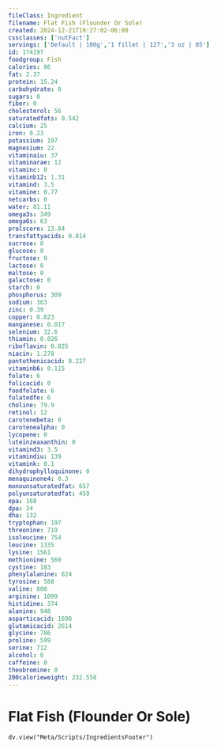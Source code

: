 ```yaml
---
fileClass: Ingredient
filename: Flat Fish (Flounder Or Sole)
created: 2024-12-21T19:27:02-06:00
cssclasses: ['nutFact']
servings: ['Default | 100g','1 fillet | 127','3 oz | 85']
id: 174197
foodgroup: Fish
calories: 86
fat: 2.37
protein: 15.24
carbohydrate: 0
sugars: 0
fiber: 0
cholesterol: 56
saturatedfats: 0.542
calcium: 25
iron: 0.23
potassium: 197
magnesium: 22
vitaminaiu: 37
vitaminarae: 12
vitaminc: 0
vitaminb12: 1.31
vitamind: 3.5
vitamine: 0.77
netcarbs: 0
water: 81.11
omega3s: 349
omega6s: 63
pralscore: 13.84
transfattyacids: 0.014
sucrose: 0
glucose: 0
fructose: 0
lactose: 0
maltose: 0
galactose: 0
starch: 0
phosphorus: 309
sodium: 363
zinc: 0.39
copper: 0.023
manganese: 0.017
selenium: 32.6
thiamin: 0.026
riboflavin: 0.025
niacin: 1.278
pantothenicacid: 0.227
vitaminb6: 0.115
folate: 6
folicacid: 0
foodfolate: 6
folatedfe: 6
choline: 79.9
retinol: 12
carotenebeta: 0
carotenealpha: 0
lycopene: 0
luteinzeaxanthin: 0
vitamind3: 3.5
vitamindiu: 139
vitamink: 0.1
dihydrophylloquinone: 0
menaquinone4: 0.3
monounsaturatedfat: 657
polyunsaturatedfat: 459
epa: 168
dpa: 34
dha: 132
tryptophan: 197
threonine: 719
isoleucine: 754
leucine: 1335
lysine: 1561
methionine: 560
cystine: 183
phenylalanine: 624
tyrosine: 588
valine: 800
arginine: 1099
histidine: 374
alanine: 948
asparticacid: 1698
glutamicacid: 2614
glycine: 786
proline: 599
serine: 712
alcohol: 0
caffeine: 0
theobromine: 0
200calorieweight: 232.558
---
```


# Flat Fish (Flounder Or Sole)

```dataviewjs
dv.view("Meta/Scripts/IngredientsFooter")
```